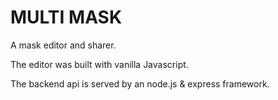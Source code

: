 # MULTI MASK

A mask editor and sharer.

The editor was built with vanilla Javascript.

The backend api is served by an node.js & express framework.
